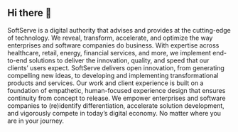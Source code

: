 ## Hi there 👋

<!--

**Here are some ideas to get you started:**
![ss-banner](https://user-images.githubusercontent.com/78018794/209809139-44e85856-3fb3-4e3c-b4f0-d77ebe3c201e.png)

🙋‍♀️ A short introduction - what is your organization all about?
🌈 Contribution guidelines - how can the community get involved?
👩‍💻 Useful resources - where can the community find your docs? Is there anything else the community should know?
🍿 Fun facts - what does your team eat for breakfast?
🧙 Remember, you can do mighty things with the power of [Markdown](https://docs.github.com/github/writing-on-github/getting-started-with-writing-and-formatting-on-github/basic-writing-and-formatting-syntax)
-->
SoftServe is a digital authority that advises and provides at the cutting-edge of technology. We reveal, transform, accelerate, and optimize the way enterprises and software companies do business. With expertise across healthcare, retail, energy, financial services, and more, we implement end-to-end solutions to deliver the innovation, quality, and speed that our clients’ users expect. SoftServe delivers open innovation, from generating compelling new ideas, to developing and implementing transformational products and services. Our work and client experience is built on a foundation of empathetic, human-focused experience design that ensures continuity from concept to release. We empower enterprises and software companies to (re)identify differentiation, accelerate solution development, and vigorously compete in today’s digital economy. No matter where you are in your journey.

